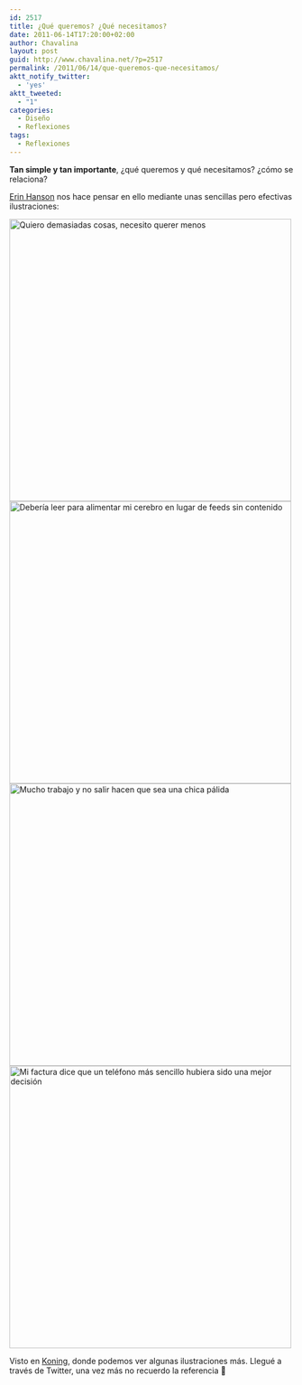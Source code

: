 ```yaml
---
id: 2517
title: ¿Qué queremos? ¿Qué necesitamos?
date: 2011-06-14T17:20:00+02:00
author: Chavalina
layout: post
guid: http://www.chavalina.net/?p=2517
permalink: /2011/06/14/que-queremos-que-necesitamos/
aktt_notify_twitter:
  - 'yes'
aktt_tweeted:
  - "1"
categories:
  - Diseño
  - Reflexiones
tags:
  - Reflexiones
---
```

**Tan simple y tan importante**, ¿qué queremos y qué necesitamos? ¿cómo se relaciona?

<a href="http://recoveringlazyholic.com/" target="_blank">Erin Hanson</a> nos hace pensar en ello mediante unas sencillas pero efectivas ilustraciones:

<img class="aligncenter size-full wp-image-2547" title="want-1" src="http://www.chavalina.net/imagenes/2011/06/want-1.jpg" alt="Quiero demasiadas cosas, necesito querer menos" width="500" height="500" srcset="http://www.chavalina.net/imagenes/2011/06/want-1.jpg 500w, http://www.chavalina.net/imagenes/2011/06/want-1-150x150.jpg 150w, http://www.chavalina.net/imagenes/2011/06/want-1-300x300.jpg 300w" sizes="(max-width: 500px) 100vw, 500px" /> 

<img class="aligncenter size-full wp-image-2548" title="want-2" src="http://www.chavalina.net/imagenes/2011/06/want-2.gif" alt="Debería leer para alimentar mi cerebro en lugar de feeds sin contenido" width="500" height="500" srcset="http://www.chavalina.net/imagenes/2011/06/want-2.gif 500w, http://www.chavalina.net/imagenes/2011/06/want-2-150x150.gif 150w, http://www.chavalina.net/imagenes/2011/06/want-2-300x300.gif 300w" sizes="(max-width: 500px) 100vw, 500px" /> 

<img class="aligncenter size-full wp-image-2549" title="want-3" src="http://www.chavalina.net/imagenes/2011/06/want-3.jpg" alt="Mucho trabajo y no salir hacen que sea una chica pálida" width="500" height="500" srcset="http://www.chavalina.net/imagenes/2011/06/want-3.jpg 500w, http://www.chavalina.net/imagenes/2011/06/want-3-150x150.jpg 150w, http://www.chavalina.net/imagenes/2011/06/want-3-300x300.jpg 300w" sizes="(max-width: 500px) 100vw, 500px" /> 

<img class="aligncenter size-full wp-image-2550" title="want-4" src="http://www.chavalina.net/imagenes/2011/06/want-4.gif" alt="Mi factura dice que un teléfono más sencillo hubiera sido una mejor decisión" width="500" height="500" srcset="http://www.chavalina.net/imagenes/2011/06/want-4.gif 500w, http://www.chavalina.net/imagenes/2011/06/want-4-150x150.gif 150w, http://www.chavalina.net/imagenes/2011/06/want-4-300x300.gif 300w" sizes="(max-width: 500px) 100vw, 500px" /> 

Visto en <a href="http://koningstuff.tumblr.com/post/5872563997/queremos" target="_blank">Koning</a>, donde podemos ver algunas ilustraciones más. Llegué a través de Twitter, una vez más no recuerdo la referencia 🙁